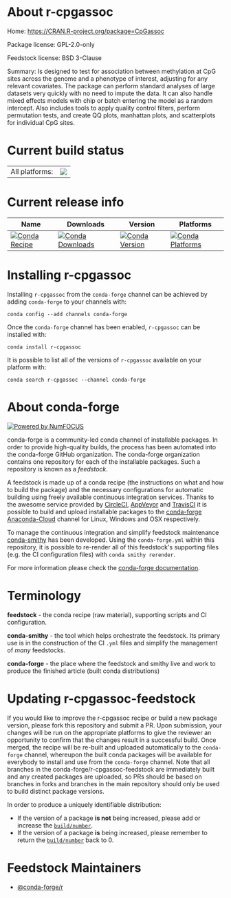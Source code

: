 About r-cpgassoc
================

Home: https://CRAN.R-project.org/package=CpGassoc

Package license: GPL-2.0-only

Feedstock license: BSD 3-Clause

Summary: Is designed to test for association between methylation at CpG sites across the genome and a phenotype of interest, adjusting for any relevant covariates. The package can perform standard analyses of large datasets very quickly with no need to impute the data. It can also handle mixed effects models with chip or batch entering the model as a random intercept. Also includes tools to apply quality control filters, perform permutation tests, and create QQ plots, manhattan plots, and scatterplots for individual CpG sites.



Current build status
====================


<table><tr><td>All platforms:</td>
    <td>
      <a href="https://dev.azure.com/conda-forge/feedstock-builds/_build/latest?definitionId=9756&branchName=master">
        <img src="https://dev.azure.com/conda-forge/feedstock-builds/_apis/build/status/r-cpgassoc-feedstock?branchName=master">
      </a>
    </td>
  </tr>
</table>

Current release info
====================

| Name | Downloads | Version | Platforms |
| --- | --- | --- | --- |
| [![Conda Recipe](https://img.shields.io/badge/recipe-r--cpgassoc-green.svg)](https://anaconda.org/conda-forge/r-cpgassoc) | [![Conda Downloads](https://img.shields.io/conda/dn/conda-forge/r-cpgassoc.svg)](https://anaconda.org/conda-forge/r-cpgassoc) | [![Conda Version](https://img.shields.io/conda/vn/conda-forge/r-cpgassoc.svg)](https://anaconda.org/conda-forge/r-cpgassoc) | [![Conda Platforms](https://img.shields.io/conda/pn/conda-forge/r-cpgassoc.svg)](https://anaconda.org/conda-forge/r-cpgassoc) |

Installing r-cpgassoc
=====================

Installing `r-cpgassoc` from the `conda-forge` channel can be achieved by adding `conda-forge` to your channels with:

```
conda config --add channels conda-forge
```

Once the `conda-forge` channel has been enabled, `r-cpgassoc` can be installed with:

```
conda install r-cpgassoc
```

It is possible to list all of the versions of `r-cpgassoc` available on your platform with:

```
conda search r-cpgassoc --channel conda-forge
```


About conda-forge
=================

[![Powered by NumFOCUS](https://img.shields.io/badge/powered%20by-NumFOCUS-orange.svg?style=flat&colorA=E1523D&colorB=007D8A)](http://numfocus.org)

conda-forge is a community-led conda channel of installable packages.
In order to provide high-quality builds, the process has been automated into the
conda-forge GitHub organization. The conda-forge organization contains one repository
for each of the installable packages. Such a repository is known as a *feedstock*.

A feedstock is made up of a conda recipe (the instructions on what and how to build
the package) and the necessary configurations for automatic building using freely
available continuous integration services. Thanks to the awesome service provided by
[CircleCI](https://circleci.com/), [AppVeyor](https://www.appveyor.com/)
and [TravisCI](https://travis-ci.com/) it is possible to build and upload installable
packages to the [conda-forge](https://anaconda.org/conda-forge)
[Anaconda-Cloud](https://anaconda.org/) channel for Linux, Windows and OSX respectively.

To manage the continuous integration and simplify feedstock maintenance
[conda-smithy](https://github.com/conda-forge/conda-smithy) has been developed.
Using the ``conda-forge.yml`` within this repository, it is possible to re-render all of
this feedstock's supporting files (e.g. the CI configuration files) with ``conda smithy rerender``.

For more information please check the [conda-forge documentation](https://conda-forge.org/docs/).

Terminology
===========

**feedstock** - the conda recipe (raw material), supporting scripts and CI configuration.

**conda-smithy** - the tool which helps orchestrate the feedstock.
                   Its primary use is in the construction of the CI ``.yml`` files
                   and simplify the management of *many* feedstocks.

**conda-forge** - the place where the feedstock and smithy live and work to
                  produce the finished article (built conda distributions)


Updating r-cpgassoc-feedstock
=============================

If you would like to improve the r-cpgassoc recipe or build a new
package version, please fork this repository and submit a PR. Upon submission,
your changes will be run on the appropriate platforms to give the reviewer an
opportunity to confirm that the changes result in a successful build. Once
merged, the recipe will be re-built and uploaded automatically to the
`conda-forge` channel, whereupon the built conda packages will be available for
everybody to install and use from the `conda-forge` channel.
Note that all branches in the conda-forge/r-cpgassoc-feedstock are
immediately built and any created packages are uploaded, so PRs should be based
on branches in forks and branches in the main repository should only be used to
build distinct package versions.

In order to produce a uniquely identifiable distribution:
 * If the version of a package **is not** being increased, please add or increase
   the [``build/number``](https://conda.io/docs/user-guide/tasks/build-packages/define-metadata.html#build-number-and-string).
 * If the version of a package **is** being increased, please remember to return
   the [``build/number``](https://conda.io/docs/user-guide/tasks/build-packages/define-metadata.html#build-number-and-string)
   back to 0.

Feedstock Maintainers
=====================

* [@conda-forge/r](https://github.com/conda-forge/r/)

